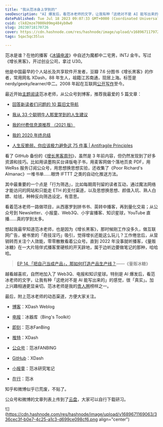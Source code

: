 ```yaml
---
title: "我从范冰身上学到的"
seoDescription: "AI 爆发后，看范冰老师的文字，让我有种「这绝对不是 AI 能写出来的」的感觉，很「真实」。加上兴趣相通更显亲切。范冰老师是我的贵人圈榜样之一。"
datePublished: Tue Jul 18 2023 09:07:33 GMT+0000 (Coordinated Universal Time)
cuid: clk82mze7000k09mg484yb0w0
slug: 20230718170726
cover: https://cdn.hashnode.com/res/hashnode/image/upload/v1689671179728/7528f649-e492-410f-9778-a6c7e0f9e2a3.jpeg
tags: 5qac5qc35lus

---
```


范冰是谁？在他的播客《[冰镇电波](https://www.xiaoyuzhoufm.com/podcast/61df010313704eb05c10dece)》中自述为魔都中二宅男，INTJ 金牛。写过《增长黑客》，开过创业公司，拿过 U30。

他是中国最早的个人站长及共享软件开发者，豆瓣 7.6 分图书《增长黑客》的作者，常用网名 XDash，88 年生人，祖籍江苏南通，现居上海。标签是 nerdy/geeky/learner/中二。2008 年起在互联网[公开写作](http://xdash.one/?page_id=3170)至今。

最近开始[主题阅读](http://mp.weixin.qq.com/s?__biz=MzI3MzU5MDA1OQ==&mid=2247485421&idx=1&sn=6f3c507fe7a2d4ceaa6cfc212ecad792&chksm=eb21b5a9dc563cbf5ac41c74d75f2e23a17afce7b66312d9bff16c671f57f7ff36127efed46f&scene=21#wechat_redirect)范冰老师，从公众号到博客，推荐我最爱的 5 篇文章：

* [回答新读者们问题的 10 篇旧文导航](https://mp.weixin.qq.com/s/ve9aMKvSLtdfT5CcOcKprA)
    
* [我从 33 个聪明牛人那里学到的人生建议](https://mp.weixin.qq.com/s/NXxG1_upQ3LqYyqh2VfEPA)
    
* [我的付费信息源推荐 （2021 版）](https://mp.weixin.qq.com/s/_onlqa1U23_Dyv_vngns3g)
    
* [我的 2020 年终总结](http://xdash.one/my-2020-review.html)
    
* [人生反脆弱，你应该极力避免这 75 件事 | Antifragile Principles](https://mp.weixin.qq.com/s/62z72PniXwG-3f2a-YSx6g)
    

看了 GitHub 备份的《[增长黑客周刊](https://github.com/xdash/GHacker_Newsletter)》，虽然是 3 年前内容，但仍然发现到了好多资源和技巧。比如用读墨购买台译版电子书，用麦客网做个落地页卖 PDF，用 WeRss 服务订阅公众号，用思想换思想实验，还收集了《Poor Richard's Almanac》一堆书单……眼馋 IFTTT 之类的自动化推送方法。

其中最重要的一个点是「行为筛选」，比如每期周刊留的读者互动，通过魔法网络才能访问的网站和只能走 ETH 的支付渠道，以及思想换思想、颜值入坑、熟人白嫖、给钱，种种反向筛选设定。有意思。

看着范冰老师一路做项目，从西塞罗到拼书书、英转中播客，再到量化交易；从公众号到 Newsletter、小报童、Web3Q、小宇宙播客、知识星球，YouTube 直播……真的学到太多。

想起我最早知道范冰老师，也是因为《增长黑客》，那时候刚工作没多久，做互联网广告，被书里的「奇技淫巧」吸引，觉得增长还能这么玩儿？工作倦怠后，从营销转而关注个人效能，零零散散看着公众号。直到 2022 年没事就听播客，《量贩冰糖》在一大片陪伴式播客里硬核的开天辟地，属于边听边要做笔记的那种，哈哈哈。

> [EP 14.「把自己当成产品」，那如何打造产品生产线？](https://www.xiaoyuzhoufm.com/episode/629c2d06525536dd02936307)——《量贩冰糖》

越看越喜欢，自然地加入了 Web3Q、电报和知识星球。特别是 AI 爆发后，看范冰老师的文字，让我有种「这绝对不是 AI 能写出来的」的感觉，很「真实」。加上兴趣相通更显亲切。范冰老师是我的[贵人圈](https://mp.weixin.qq.com/s/K0-8kgInIZGcLiec3bK65g)榜样之一。

最后，附上范冰老师的动态渠道，方便大家关注。

* [博客](http://xdash.one/)：XDash Weblog
    
* [电报](https://t.me/ifanbing)：冰器库（Bing's Toolkit）
    
* [即刻](https://web.okjike.com/u/160F8D03-E580-4799-8D02-B86B1A6FBF64)：范冰FanBing
    
* [推特](https://twitter.com/XDash)：XDash
    
* [公众号](https://mp.weixin.qq.com/s/ve9aMKvSLtdfT5CcOcKprA)：范冰FANBING
    
* [GitHub](https://github.com/xdash)：XDash
    
* [小报童](https://xiaobot.net/p/xdash)：范冰研究笔记
    
* [在行](https://www.zaih.com/falcon/mentors/2bgjda0hfqf)：范冰
    

知乎和微博似乎已荒废，不贴了。

公众号和微博的文章列表上传到了[云盘](https://pan.baidu.com/s/14I6H9Dk7SCL7OQtx8sxbwg?pwd=69b4)，大家可以自行下载研习。

![](https://cdn.hashnode.com/res/hashnode/image/upload/v1689671169063/336cec3f-b0e7-4c25-a1c3-d699ce098cf6.png align="center")